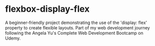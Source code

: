 # flexbox-display-flex
A beginner-friendly project demonstrating the use of the 'display: flex' property to create flexible layouts. Part of my web development journey following the Angela Yu's Complete Web Development Bootcamp on Udemy.
